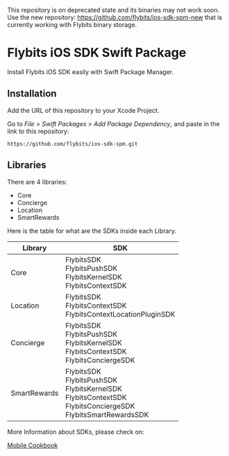 This repository is on deprecated state and its binaries may not work soon. 
Use the new repository: https://github.com/flybits/ios-sdk-spm-new that is currently working with Flybits binary storage.

# Flybits iOS SDK Swift Package

Install Flybits iOS SDK easily with Swift Package Manager.

## Installation

Add the URL of this repository to your Xcode Project.

Go to *File* > *Swift Packages* > *Add Package Dependency*, and paste in the link to this repository:

`https://github.com/flybits/ios-sdk-spm.git`

## Libraries

There are 4 libraries:

- Core
- Concierge
- Location
- SmartRewards

Here is the table for what are the SDKs inside each Library.

| Library | SDK |
| --- | --- |
| Core | FlybitsSDK<br/>FlybitsPushSDK<br/>FlybitsKernelSDK<br/>FlybitsContextSDK |
| Location | FlybitsSDK<br/>FlybitsContextSDK<br>FlybitsContextLocationPluginSDK |
| Concierge | FlybitsSDK<br/>FlybitsPushSDK<br/>FlybitsKernelSDK<br/>FlybitsContextSDK<br>FlybitsConciergeSDK |
| SmartRewards | FlybitsSDK<br/>FlybitsPushSDK<br/>FlybitsKernelSDK<br/>FlybitsContextSDK<br/>FlybitsConciergeSDK<br/>FlybitsSmartRewardsSDK |

More Information about SDKs, please check on:

[Mobile Cookbook](https://flybits.gitbook.io/flybits-cookbook-3-x-x/-M3mLFD6iXJ1qWhwW-7q/)
